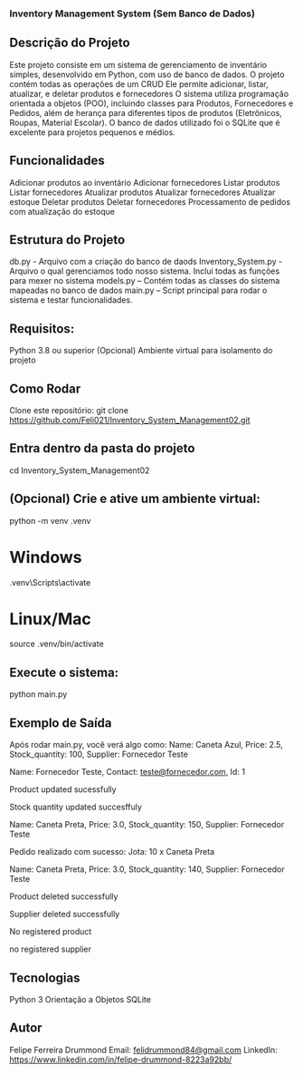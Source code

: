 ### Inventory Management System (Sem Banco de Dados)
## Descrição do Projeto
Este projeto consiste em um sistema de gerenciamento de inventário simples, desenvolvido em Python, com uso de banco de dados.
O projeto contém todas as operações de um CRUD
Ele permite adicionar, listar, atualizar, e deletar produtos e fornecedores
O sistema utiliza programação orientada a objetos (POO), incluindo classes para Produtos, Fornecedores e Pedidos, além de herança para diferentes tipos de produtos (Eletrônicos, Roupas, Material Escolar).
O banco de dados utilizado foi o SQLite que é excelente para projetos pequenos e médios.

## Funcionalidades
Adicionar produtos ao inventário
Adicionar fornecedores
Listar produtos
Listar fornecedores
Atualizar produtos
Atualizar fornecedores
Atualizar estoque
Deletar produtos
Deletar fornecedores
Processamento de pedidos com atualização do estoque

## Estrutura do Projeto
db.py - Arquivo com a criação do banco de daods
Inventory_System.py - Arquivo o qual gerenciamos todo nosso sistema. Inclui todas as funções para mexer no sistema
models.py – Contém todas as classes do sistema mapeadas no banco de dados
main.py – Script principal para rodar o sistema e testar funcionalidades.

## Requisitos:
Python 3.8 ou superior
(Opcional) Ambiente virtual para isolamento do projeto

## Como Rodar
Clone este repositório:
git clone <https://github.com/Feli021/Inventory_System_Management02.git>
## Entra dentro da pasta do projeto
cd Inventory_System_Management02
## (Opcional) Crie e ative um ambiente virtual:
 python -m venv .venv
# Windows
.venv\Scripts\activate
# Linux/Mac
source .venv/bin/activate

## Execute o sistema: 
python main.py

## Exemplo de Saída
Após rodar main.py, você verá algo como:
Name: Caneta Azul, Price: 2.5, Stock_quantity: 100, Supplier: Fornecedor Teste  

Name: Fornecedor Teste, Contact: teste@fornecedor.com, Id: 1 

Product updated sucessfully  

Stock quantity updated succesffuly  

Name: Caneta Preta, Price: 3.0, Stock_quantity: 150, Supplier: Fornecedor Teste  

Pedido realizado com sucesso: Jota: 10 x Caneta Preta  

Name: Caneta Preta, Price: 3.0, Stock_quantity: 140, Supplier: Fornecedor Teste  

Product deleted successfully  

Supplier deleted successfully 

No registered product  

no registered supplier

## Tecnologias
Python 3 Orientação a Objetos
SQLite

## Autor
Felipe Ferreira Drummond
Email: felidrummond84@gmail.com LinkedIn: https://www.linkedin.com/in/felipe-drummond-8223a92bb/